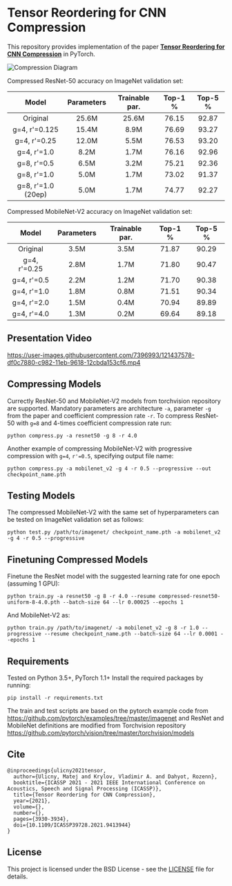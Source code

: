 # Tensor Reordering for CNN Compression

This repository provides implementation of the paper [**Tensor Reordering for CNN Compression**](https://arxiv.org/abs/2010.12110) in PyTorch.

![Compression Diagram](compression_diagram.png)

Compressed ResNet-50 accuracy on ImageNet validation set:

|  Model  | Parameters | Trainable par. | Top-1 % | Top-5 % |
| :-----: | :--------: | :------------: | :-----: | :-----: |
| Original | 25.6M | 25.6M | 76.15 | 92.87 |
| g=4, r'=0.125 | 15.4M | 8.9M | 76.69 | 93.27 |
| g=4, r'=0.25 | 12.0M | 5.5M | 76.53 | 93.20 |
| g=4, r'=1.0 | 8.2M | 1.7M | 76.16 | 92.96 |
| g=8, r'=0.5 | 6.5M | 3.2M | 75.21 | 92.36 |
| g=8, r'=1.0 | 5.0M | 1.7M | 73.02 | 91.37 |
| g=8, r'=1.0 (20ep) | 5.0M | 1.7M | 74.77 | 92.27 |

Compressed MobileNet-V2 accuracy on ImageNet validation set:

|  Model  | Parameters | Trainable par. | Top-1 % | Top-5 % |
| :-----: | :--------: | :------------: | :-----: | :-----: |
| Original | 3.5M | 3.5M | 71.87 | 90.29 |
| g=4, r'=0.25 | 2.8M | 1.7M | 71.80 | 90.47 |
| g=4, r'=0.5 | 2.2M | 1.2M | 71.70 | 90.38 |
| g=4, r'=1.0 | 1.8M | 0.8M | 71.51 | 90.34 |
| g=4, r'=2.0 | 1.5M | 0.4M | 70.94 | 89.89 |
| g=4, r'=4.0 | 1.3M | 0.2M | 69.64 | 89.18 |

## Presentation Video

https://user-images.githubusercontent.com/7396993/121437578-df0c7880-c982-11eb-9618-12cbda153cf6.mp4

## Compressing Models

Currectly ResNet-50 and MobileNet-V2 models from torchvision repository are supported. Mandatory parameters are architecture `-a`, parameter `-g` from the paper and coefficient compression rate `-r`. To compress ResNet-50 with `g=8` and 4-times coefficient compression rate run:
```
python compress.py -a resnet50 -g 8 -r 4.0
```
Another example of compressing MobileNet-V2 with progressive compression with `g=4`, `r'=0.5`, specifying output file name: 
```
python compress.py -a mobilenet_v2 -g 4 -r 0.5 --progressive --out checkpoint_name.pth
```

## Testing Models

The compressed MobileNet-V2 with the same set of hyperparameters can be tested on ImageNet validation set as follows:
```
python test.py /path/to/imagenet/ checkpoint_name.pth -a mobilenet_v2 -g 4 -r 0.5 --progressive
```

## Finetuning Compressed Models

Finetune the ResNet model with the suggested learning rate for one epoch (assuming 1 GPU):
```
python train.py -a resnet50 -g 8 -r 4.0 --resume compressed-resnet50-uniform-8-4.0.pth --batch-size 64 --lr 0.00025 --epochs 1
```
And MobileNet-V2 as:
```
python train.py /path/to/imagenet/ -a mobilenet_v2 -g 8 -r 1.0 --progressive --resume checkpoint_name.pth --batch-size 64 --lr 0.0001 --epochs 1
```

## Requirements

Tested on Python 3.5+, PyTorch 1.1+
Install the required packages by running:
```
pip install -r requirements.txt
```

The train and test scripts are based on the pytorch example code from https://github.com/pytorch/examples/tree/master/imagenet and ResNet and MobileNet definitions are modified from Torchvision repository https://github.com/pytorch/vision/tree/master/torchvision/models

## Cite
```
@inproceedings{ulicny2021tensor,
  author={Ulicny, Matej and Krylov, Vladimir A. and Dahyot, Rozenn},
  booktitle={ICASSP 2021 - 2021 IEEE International Conference on Acoustics, Speech and Signal Processing (ICASSP)}, 
  title={Tensor Reordering for CNN Compression}, 
  year={2021},
  volume={},
  number={},
  pages={3930-3934},
  doi={10.1109/ICASSP39728.2021.9413944}
}
```

## License

This project is licensed under the BSD License - see the [LICENSE](LICENSE) file for details.
